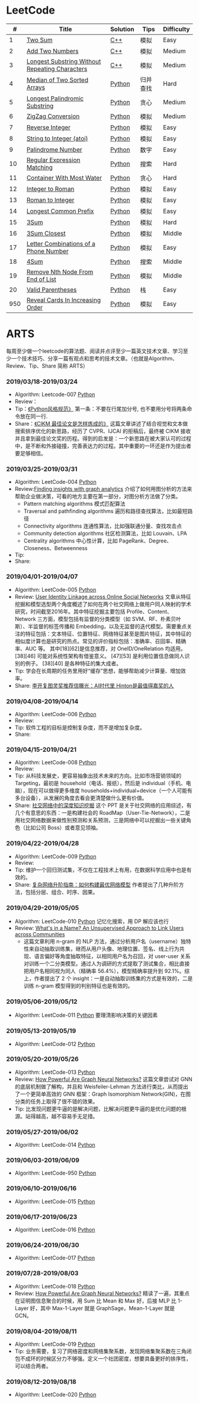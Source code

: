 # LeetCode

| #    | Title                                                        | Solution                                                     | Tips | Difficulty |
| ---- | ------------------------------------------------------------ | ------------------------------------------------------------ | ---- | ---------- |
| 1    | [Two Sum](https://leetcode.com/problems/two-sum/)            | [C++](https://github.com/fs302/LeetCode/blob/master/001-twoSum/twoSum.cpp) | 模拟 | Easy       |
| 2    | [Add Two Numbers](https://leetcode.com/problems/add-two-numbers) | [C++](https://github.com/fs302/LeetCode/blob/master/002-addTwoNum/addTwoNum.cpp) | 模拟 | Medium     |
| 3    | [Longest Substring Without Repeating Characters](https://leetcode.com/problems/longest-substring-without-repeating-characters) | [C++](https://github.com/fs302/LeetCode/blob/master/003-longestSubStr/solution_2.cpp) | 模拟 | Medium     |
| 4    | [Median of Two Sorted Arrays](https://leetcode.com/problems/median-of-two-sorted-arrays) | [Python](https://github.com/fs302/LeetCode/blob/master/004-MedianArray/median_array.py) | 归并查找 | Hard |
| 5    | [Longest Palindromic Substring](https://leetcode.com/problems/longest-palindromic-substring/) | [Python](https://github.com/fs302/LeetCode/blob/master/005-longestPalindromicSubStr/lpss.py) | 贪心 | Medium |
| 6    | [ZigZag Conversion](https://leetcode.com/problems/zigzag-conversion/) | [Python](https://github.com/fs302/LeetCode/blob/master/006-ZigZag/zigzag.py) | 模拟 | Medium |
| 7    | [Reverse Integer](https://leetcode.com/problems/reverse-integer) | [Python](https://github.com/fs302/LeetCode/blob/master/007-ReverseInt/reverse.py) | 模拟 | Easy       |
| 8    | [String to Integer (atoi)](https://leetcode.com/problems/string-to-integer-atoi/) | [Python](https://github.com/fs302/LeetCode/blob/master/008-String2Int/string2int.py) | 模拟 | Easy       |
| 9    | [Palindrome Number](https://leetcode.com/problems/palindrome-number/) | [Python](https://github.com/fs302/LeetCode/blob/master/009-PalindromeNumber/palindrome_number.py) | 数字 | Easy       |
| 10   | [Regular Expression Matching](https://leetcode.com/problems/regular-expression-matching/) | [Python](https://github.com/fs302/LeetCode/blob/master/010-RegularExpMatch/regular_exp_match.py) | 搜索 | Hard       |
| 11   | [Container With Most Water](https://leetcode.com/problems/container-with-most-water/) | [Python](https://github.com/fs302/LeetCode/blob/master/011-WaterMaxArea/max_area.py) | 贪心 | Hard       |
| 12   | [Integer to Roman](https://leetcode.com/problems/integer-to-roman/) | [Python](https://github.com/fs302/LeetCode/blob/master/012-Int2Roman/int2roman.py) | 模拟 | Easy       |
| 13   | [Roman to Integer](https://leetcode.com/problems/roman-to-integer/) | [Python](https://github.com/fs302/LeetCode/blob/master/013-Roman2Int/roman2int.py) | 模拟 | Easy       |
| 14   | [Longest Common Prefix](https://leetcode.com/problems/longest-common-prefix/) | [Python](https://github.com/fs302/LeetCode/blob/master/014-LongestCommonPrefix/lcp.py) | 模拟 | Easy       |
| 15   | [3Sum](https://leetcode.com/problems/3sum/) | [Python](https://github.com/fs302/LeetCode/blob/master/015-3Sum/linear_3sum.py) | 模拟 | Hard   |
| 16   | [3Sum Closest](https://leetcode.com/problems/3sum-closest/) | [Python](https://github.com/fs302/LeetCode/blob/master/016-3SumClosest/closest_3sum.py) | 模拟 | Middle   |
| 17   | [Letter Combinations of a Phone Number](https://leetcode.com/problems/letter-combinations-of-a-phone-number/) | [Python](https://github.com/fs302/LeetCode/blob/master/017-PhoneLetter/phone_letter.py) | 模拟 | Easy   |
| 18   | [4Sum](https://leetcode.com/problems/4sum/) | [Python](https://github.com/fs302/LeetCode/blob/master/018-4Sum/n_sum.py) | 搜索 | Middle   |
| 19   | [Remove Nth Node From End of List](https://leetcode.com/problems/remove-nth-node-from-end-of-list/) | [Python](https://github.com/fs302/LeetCode/blob/master/019-RemoveNthEnd/remove_nth_node.py) | 模拟 | Middle   |
| 20   | [Valid Parentheses](https://leetcode.com/problems/valid-parentheses/) | [Python](https://github.com/fs302/LeetCode/blob/master/020-ValidParentheses/valid_parentheses.py) | 栈 | Easy   |
| 950   | [Reveal Cards In Increasing Order](https://leetcode.com/problems/reveal-cards-in-increasing-order/) | [Python](https://github.com/fs302/LeetCode/blob/master/950-RevealCards/inc_poker.py) | 模拟 | Easy       |

# ARTS

每周至少做一个leetcode的算法题、阅读并点评至少一篇英文技术文章、学习至少一个技术技巧、分享一篇有观点和思考的技术文章。（也就是Algorithm、Review、Tip、Share 简称 ARTS）

### 2019/03/18-2019/03/24

* Algorithm: Leetcode-007 [Python](https://github.com/fs302/LeetCode/blob/master/007-ReverseInt/reverse.py)
* Review：
* Tip：[《Python风格规范》](https://zh-google-styleguide.readthedocs.io/en/latest/google-python-styleguide/python_style_rules/) 第一条：不要在行尾加分号, 也不要用分号将两条命令放在同一行.
* Share：[《CIKM 最佳论文是怎样炼成的》](https://dl.ccf.org.cn/institude/institudeDetail?id=4238083940370432&_ack=1) 这篇文章讲述了结合视觉和文本做搜索排序优化的新思路，经历了 CVPR、IJCAI 的拒稿后，最终被 CIKM 接收并且拿到最佳论文奖的历程。得到的启发是：一个新思路在被大家认可的过程中，是不断和外接碰撞，完善表达力的过程。其中重要的一环还是作为提出者要足够相信。

### 2019/03/25-2019/03/31

* Algorithm: LeetCode-004 [Python](https://github.com/fs302/LeetCode/blob/master/004-MedianArray/median_array.py)
* Review:[Finding insights with graph analytics](https://www.analyticbridge.datasciencecentral.com/profiles/blogs/finding-insights-with-graph-analytics) 介绍了如何用图分析的方法来帮助企业做决策，可看的地方主要在第一部分，对图分析方法做了分类。
  + Pattern matching algorithms 模式匹配算法
  + Traversal and pathfinding algorithms 遍历和路径查找算法，比如最短路径
  + Connectivity algorithms 连通性算法，比如强联通分量、查找攻击点
  + Community detection algorithms 社区检测算法，比如 Louvain、LPA
  + Centrality algorithms 中心性计算，比如 PageRank、Degree、Closeness、Betweenness
* Tip:
* Share:

### 2019/04/01-2019/04/07

* Algorithm: LeetCode-005 [Python](https://github.com/fs302/LeetCode/blob/master/005-longestPalindromicSubStr/lpss.py)
* Review: [User Identity Linkage across Online Social Networks](https://dl.acm.org/citation.cfm?doid=3068777.3068781) 文章从特征挖掘和模型选型两个角度概述了如何在两个社交网络上做用户同人映射的学术研究，时间截至2016年。其中特征挖掘主要包括 Profile、Content、Network 三方面，模型包括有监督的分类模型（如 SVM、RF、朴素贝叶斯）、半监督的标签传播和 Embedding，以及无监督的迭代模型。需要重点关注的特征包括：文本特征、位置特征、网络特征甚至是图片特征，其中特征的相似度计算也是研究的热点。常见的评价指标包括：准确率、召回率、精确率、AUC 等。 其中[18][62]是信息推荐，对 OneID/OneRelation 均适用。 [38][46] 可能对系统性架构有借鉴意义。 [47][53] 是利用位置信息做同人识别的例子。 [38][40] 是各种特征的集大成者。
* Tip: 学会在长周期的任务里用好“缓存”思想，能够帮助减少计算量、增加效率。
* Share: [李开复图灵奖推荐信曝光：AI时代里 Hinton是最值得嘉奖的人](https://news.cnblogs.com/n/623079/)

### 2019/04/08-2019/04/14

* Algorithm: LeetCode-006 [Python](https://github.com/fs302/LeetCode/blob/master/006-ZigZag/zigzag.py)
* Review: 
* Tip: 软件工程的目标是控制复杂度，而不是增加复杂度。
* Share: 

### 2019/04/15-2019/04/21

* Algorithm: LeetCode-008 [Python](https://github.com/fs302/LeetCode/blob/master/008-String2Int/string2int.py)
* Review: 
* Tip: 从科技发展史，更容易抽象出技术未来的方向。比如市场营销领域的 Targeting，最初是 household（电话、报纸），然后是 individual（手机、电脑），现在可以做得更多维度 households+individual+device（一个人可能有多台设备），从发展的角度去看会更清楚做什么更有价值。
* Share: [社交网络中的深度知识挖掘](http://www.sohu.com/a/122070840_468622) 这个 PPT 是关于社交网络的应用综述，有几个有意思的东西：一是构建社会的 RoadMap（User-Tie-Network），二是用社交网络数据来做性别预测和关系预测，三是网络中可以挖掘出一些关键角色（比如公司 Boss）或者意见领袖。


### 2019/04/22-2019/04/28

* Algorithm: LeetCode-009 [Python](https://github.com/fs302/LeetCode/blob/master/009-PalindromeNumber/palindrome_number.py) 
* Review: 
* Tip: 维护一个回归测试集，不仅在工程技术上有用，在数据科学应用中也是有效的。
* Share: [复杂网络升阶指南：如何构建最优网络模型](http://www.sohu.com/a/308604871_741733) 作者提出了几种升阶方法，包括分层、组合、时序、因果。

### 2019/04/29-2019/05/05

* Algorithm: LeetCode-010 [Python](https://github.com/fs302/LeetCode/blob/master/010-RegularExpMatch/regular_exp_match.py) 记忆化搜索，用 DP 解应该也行
* Review: [What's in a Name? An Unsupervised Approach to Link Users across Communities](https://dl.acm.org/citation.cfm?id=2433457)
    + 这篇文章利用 n-gram 的 NLP 方法，通过分析用户名（username）独特性来自动抽取训练集，继而从用户头像、地理位置、签名、线上行为共现、语言偏好等角度抽取特征，以相同用户名为召回，对 user-user 关系对训练一个二分类模型。通过人为调研的方式提取了测试集合，相比直接把用户名相同视为同人（精确率 56.4%），模型精确率提升到 92.1%。综上，作者提出了 2 个 insight：一是自动抽取训练集的方式是有效的，二是训练 n-gram 模型得到的判别特征也是有效的。


### 2019/05/06-2019/05/12

* Algorithm: LeetCode-011 [Python](https://github.com/fs302/LeetCode/blob/master/011-WaterMaxArea/max_area.py) 要理清影响决策的关键因素

### 2019/05/13-2019/05/19

* Algorithm: LeetCode-012 [Python](https://github.com/fs302/LeetCode/blob/master/012-Int2Roman/int2roman.py)

### 2019/05/20-2019/05/26

* Algorithm: LeetCode-013 [Python](https://github.com/fs302/LeetCode/blob/master/013-Roman2Int/roman2int.py)
* Review: [How Powerful Are Graph Neural Networks?](https://cs.stanford.edu/people/jure/pubs/gin-iclr19.pdf) 这篇文章尝试对 GNN 的底层机制做了解构，并且和 Weisfeiler-Lehman 方法进行类比，从而提出了一个更简单高效的 GNN 框架：Graph Isomorphism Network(GIN)，在图分类的任务上取得了很不错的效果。
* Tip: 比发现问题更牛逼的是解决问题，比解决问题更牛逼的是优化问题的根源。站得越高，越不容易手无足措。

### 2019/05/27-2019/06/02

* Algorithm: LeetCode-014 [Python](https://github.com/fs302/LeetCode/blob/master/014-LongestCommonPrefix/lcp.py)

### 2019/06/03-2019/06/09

* Algorithm: LeetCode-950 [Python](https://github.com/fs302/LeetCode/blob/master/950-RevealCards/inc_poker.py)

### 2019/06/10-2019/06/16

* Algorithm: LeetCode-015 [Python](https://github.com/fs302/LeetCode/blob/master/015-3Sum/linear_3sum.py)

### 2019/06/17-2019/06/23

* Algorithm: LeetCode-016 [Python](https://github.com/fs302/LeetCode/blob/master/016-3SumClosest/closest_3sum.py)

### 2019/06/24-2019/06/30

* Algorithm: LeetCode-017 [Python](https://github.com/fs302/LeetCode/blob/master/017-PhoneLetter/phone_letter.py)

### 2019/07/28-2019/08/03

* Algorithm: LeetCode-018 [Python](https://github.com/fs302/LeetCode/blob/master/018-4Sum/n_sum.py)
* Review: [How Powerful Are Graph Neural Networks?](https://cs.stanford.edu/people/jure/pubs/gin-iclr19.pdf) 精读了一遍，其重点在证明图信息聚合的时候，用 Sum 比 Mean 和 Max 好，后接 MLP 比 1-Layer 好，其中 Max-1-Layer 就是 GraphSage，Mean-1-Layer 就是 GCN。


### 2019/08/04-2019/08/11

* Algorithm: LeetCode-019 [Python](https://github.com/fs302/LeetCode/blob/master/019-RemoveNthEnd/remove_nth_node.py)
* Tip: 业务需要，复习了网络密度和网络集聚系数，发现网络集聚系数在三角闭包不成环的时候区分力不够强。定义一个社团密度，想要具备更好的排序性，可以结合两者。

### 2019/08/12-2019/08/18

* Algorithm: LeetCode-020 [Python](https://github.com/fs302/LeetCode/blob/master/020-ValidParentheses/valid_parentheses.py)


